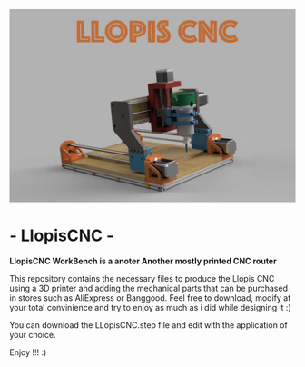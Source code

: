 ![LlopisCNC](doc/llopiscnc.jpg?raw=true)
# - LlopisCNC - 

**LlopisCNC WorkBench is a anoter Another mostly printed CNC router**

This repository contains the necessary files to produce the Llopis CNC using a 3D printer and adding the mechanical parts that can be purchased in stores such as AliExpress or Banggood. Feel free to download, modify at your total convinience and try to enjoy as much as i did while designing it :)

You can download the LLopisCNC.step file and edit with the application of your choice.

Enjoy !!!   :)
